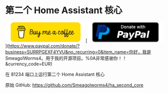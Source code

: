 # 第二个 Home Assistant 核心

[!["给我买杯咖啡"](https://raw.githubusercontent.com/Smeagolworms4/donate-assets/master/coffee.png)](https://www.buymeacoffee.com/smeagolworms4)
[!["给我买杯咖啡"](https://raw.githubusercontent.com/Smeagolworms4/donate-assets/master/paypal.png)](https://www.paypal.com/donate/?business=SURRPGEXF4YVU&no_recurring=0&item_name=你好，我是 SmeagolWorms4。用于我的开源项目。%0A非常感谢你！！&currency_code=EUR)

在 81234 端口上运行第二个 Home Assistant 核心

原始 GitHub: https://github.com/Smeagolworms4/ha_second_core